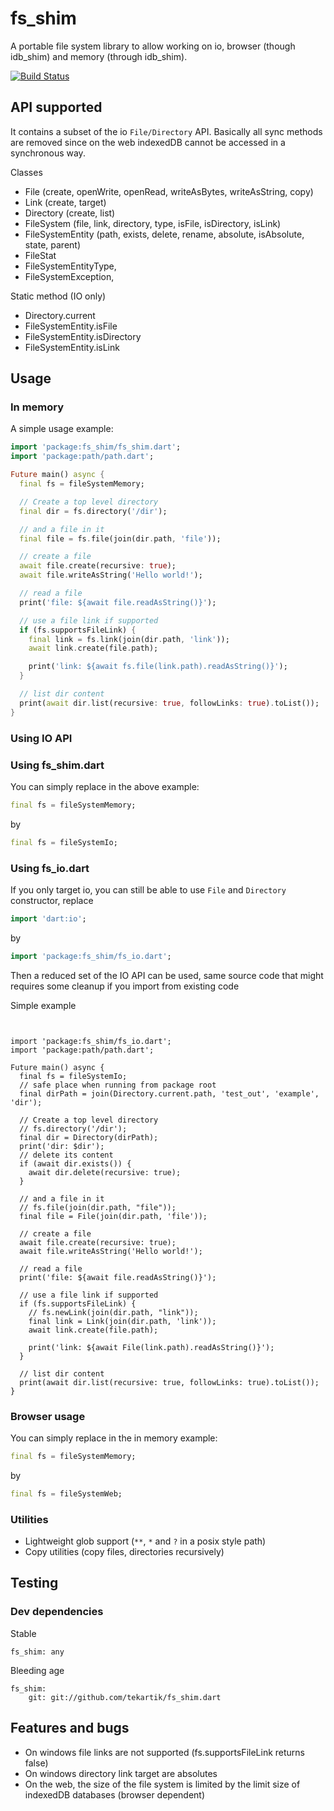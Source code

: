 # fs_shim

A portable file system library to allow working on io, browser (though idb_shim) and memory (through idb_shim).

[![Build Status](https://travis-ci.org/tekartik/fs_shim.dart.svg?branch=master)](https://travis-ci.org/tekartik/fs_shim.dart)

## API supported

It contains a subset of the io `File/Directory` API. Basically all sync methods are removed since
on the web indexedDB cannot be accessed in a synchronous way.

Classes

- File (create, openWrite, openRead, writeAsBytes, writeAsString, copy)
- Link (create, target)
- Directory (create, list)
- FileSystem (file, link, directory, type, isFile, isDirectory, isLink)
- FileSystemEntity (path, exists, delete, rename, absolute, isAbsolute, state, parent)
- FileStat
- FileSystemEntityType,
- FileSystemException,

Static method (IO only)

- Directory.current
- FileSystemEntity.isFile
- FileSystemEntity.isDirectory
- FileSystemEntity.isLink

## Usage

### In memory

A simple usage example:

```dart
import 'package:fs_shim/fs_shim.dart';
import 'package:path/path.dart';

Future main() async {
  final fs = fileSystemMemory;

  // Create a top level directory
  final dir = fs.directory('/dir');

  // and a file in it
  final file = fs.file(join(dir.path, 'file'));

  // create a file
  await file.create(recursive: true);
  await file.writeAsString('Hello world!');

  // read a file
  print('file: ${await file.readAsString()}');

  // use a file link if supported
  if (fs.supportsFileLink) {
    final link = fs.link(join(dir.path, 'link'));
    await link.create(file.path);

    print('link: ${await fs.file(link.path).readAsString()}');
  }

  // list dir content
  print(await dir.list(recursive: true, followLinks: true).toList());
}
```

### Using IO API

### Using fs_shim.dart

You can simply replace in the above example:

```dart
final fs = fileSystemMemory;
```

by

```dart
final fs = fileSystemIo;
```

### Using fs_io.dart

If you only target io, you can still be able to use `File` and `Directory` constructor, replace

```dart
import 'dart:io';
```

by

```dart
import 'package:fs_shim/fs_io.dart';
```


Then a reduced set of the IO API can be used, same source code that might requires some cleanup if you import from
existing code

Simple example

````


import 'package:fs_shim/fs_io.dart';
import 'package:path/path.dart';

Future main() async {
  final fs = fileSystemIo;
  // safe place when running from package root
  final dirPath = join(Directory.current.path, 'test_out', 'example', 'dir');

  // Create a top level directory
  // fs.directory('/dir');
  final dir = Directory(dirPath);
  print('dir: $dir');
  // delete its content
  if (await dir.exists()) {
    await dir.delete(recursive: true);
  }

  // and a file in it
  // fs.file(join(dir.path, "file"));
  final file = File(join(dir.path, 'file'));

  // create a file
  await file.create(recursive: true);
  await file.writeAsString('Hello world!');

  // read a file
  print('file: ${await file.readAsString()}');

  // use a file link if supported
  if (fs.supportsFileLink) {
    // fs.newLink(join(dir.path, "link"));
    final link = Link(join(dir.path, 'link'));
    await link.create(file.path);

    print('link: ${await File(link.path).readAsString()}');
  }

  // list dir content
  print(await dir.list(recursive: true, followLinks: true).toList());
}
````

### Browser usage

You can simply replace in the in memory example:

```dart
final fs = fileSystemMemory;
```

by

```dart
final fs = fileSystemWeb;
```

### Utilities

* Lightweight glob support (`**`, `*` and `?` in a posix style path)
* Copy utilities (copy files, directories recursively)

## Testing

### Dev dependencies

Stable

    fs_shim: any

Bleeding age

    fs_shim:
        git: git://github.com/tekartik/fs_shim.dart

## Features and bugs

* On windows file links are not supported (fs.supportsFileLink returns false)
* On windows directory link target are absolutes
* On the web, the size of the file system is limited by the limit size of indexedDB databases (browser dependent)

